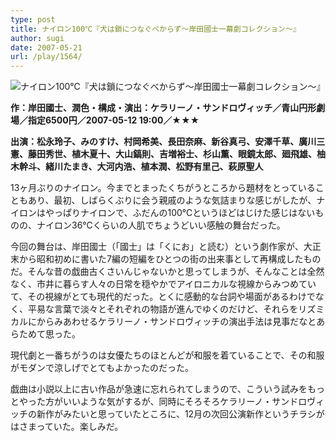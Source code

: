 ```yaml
---
type: post
title: ナイロン100℃『犬は鎖につなぐべからず～岸田國士一幕劇コレクション～』
author: sugi
date: 2007-05-21
url: /play/1564/
---
```

<img src="/images/play/20070521.jpg" alt="ナイロン100℃『犬は鎖につなぐべからず～岸田國士一幕劇コレクション～』" class="alignleft" />

**作：岸田國士、潤色・構成・演出：ケラリーノ・サンドロヴィッチ／青山円形劇場／指定6500円／2007-05-12 19:00／★★★**

**出演：松永玲子、みのすけ、村岡希美、長田奈麻、新谷真弓、安澤千草、廣川三憲、藤田秀世、植木夏十、大山鎬則、吉増裕士、杉山薫、眼鏡太郎、廻飛雄、柚木幹斗、緒川たまき、大河内浩、植本潤、松野有里己、萩原聖人**

13ヶ月ぶりのナイロン。今までとまったくちがうところから題材をとっていることもあり、最初、しばらくぶりに会う親戚のような気詰まりな感じがしたが、ナイロンはやっぱりナイロンで、ふだんの100℃というほどはじけた感じはないものの、ナイロン36℃くらいの人肌でちょうどいい感触の舞台だった。

今回の舞台は、岸田國士（「國士」は「くにお」と読む）という劇作家が、大正末から昭和初めに書いた7編の短編をひとつの街の出来事として再構成したものだ。そんな昔の戯曲古くさいんじゃないかと思ってしまうが、そんなことは全然なく、市井に暮らす人々の日常を穏やかでアイロニカルな視線からみつめていて、その視線がとても現代的だった。とくに感動的な台詞や場面があるわけでなく、平易な言葉で淡々とそれぞれの物語が進んでゆくのだけど、それらをリズミカルにからみあわせるケラリーノ・サンドロヴィッチの演出手法は見事だなとあらためて思った。

現代劇と一番ちがうのは女優たちのほとんどが和服を着ていることで、その和服がモダンで涼しげでとてもよかったのだった。

戯曲は小説以上に古い作品が急速に忘れられてしまうので、こういう試みをもっとやった方がいいような気がするが、同時にそろそろケラリーノ・サンドロヴィッチの新作がみたいと思っていたところに、12月の次回公演新作というチラシがはさまっていた。楽しみだ。
